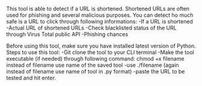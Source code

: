 This tool is able to detect if a URL is shortened.
Shortened URLs are often used for phishing and several malicious purposes.
You can detect ho much safe is a URL to click through following informations:
	-If  a URL is shortened
  -Actual URL of shortened URLs
	-Check blacklisted status of the URL through Virus Total public API
  -Phishing chances


 Before using this tool, make sure you have installed latest version of Python.
Steps to use this tool:
	-Git clone the tool to your CLI terminal
 	-Make the tool executable (if needed) through following command:
				chmod +x filename
			 	instead of filename use name of the saved tool
	-use ./filename (again instead of filename use name of tool in .py format)
 	-paste the URL to be tested and hit enter.

